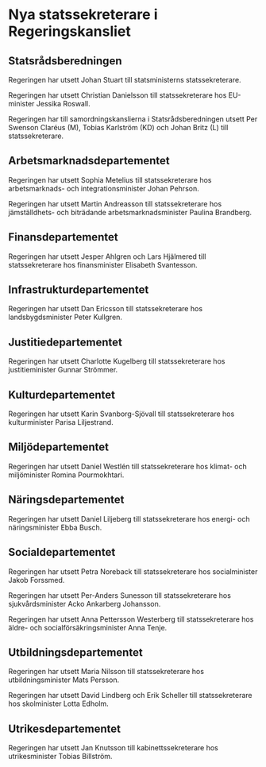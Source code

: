 # Nya statssekreterare i Regeringskansliet

## Statsrådsberedningen

Regeringen har utsett Johan Stuart till statsministerns statssekreterare.

Regeringen har utsett Christian Danielsson till statssekreterare hos EU-minister Jessika Roswall.

Regeringen har till samordningskanslierna i Statsrådsberedningen utsett Per Swenson Claréus (M), Tobias Karlström (KD) och Johan Britz (L) till statssekreterare.

## Arbetsmarknadsdepartementet

Regeringen har utsett Sophia Metelius till statssekreterare hos arbetsmarknads- och integrationsminister Johan Pehrson.

Regeringen har utsett Martin Andreasson till statssekreterare hos jämställdhets- och biträdande arbetsmarknadsminister Paulina Brandberg.

## Finansdepartementet

Regeringen har utsett Jesper Ahlgren och Lars Hjälmered till statssekreterare hos finansminister Elisabeth Svantesson.

## Infrastrukturdepartementet

Regeringen har utsett Dan Ericsson till statssekreterare hos landsbygdsminister Peter Kullgren.

## Justitiedepartementet

Regeringen har utsett Charlotte Kugelberg till statssekreterare hos justitieminister Gunnar Strömmer.

## Kulturdepartementet

Regeringen har utsett Karin Svanborg-Sjövall till statssekreterare hos kulturminister Parisa Liljestrand.

## Miljödepartementet

Regeringen har utsett Daniel Westlén till statssekreterare hos klimat- och miljöminister Romina Pourmokhtari.

## Näringsdepartementet

Regeringen har utsett Daniel Liljeberg till statssekreterare hos energi- och näringsminister Ebba Busch.

## Socialdepartementet

Regeringen har utsett Petra Noreback till statssekreterare hos socialminister Jakob Forssmed.

Regeringen har utsett Per-Anders Sunesson till statssekreterare hos sjukvårdsminister Acko Ankarberg Johansson.

Regeringen har utsett Anna Pettersson Westerberg till statssekreterare hos äldre- och socialförsäkringsminister Anna Tenje.

## Utbildningsdepartementet

Regeringen har utsett Maria Nilsson till statssekreterare hos utbildningsminister Mats Persson.

Regeringen har utsett David Lindberg och Erik Scheller till statssekreterare hos skolminister Lotta Edholm.

## Utrikesdepartementet

Regeringen har utsett Jan Knutsson till kabinettssekreterare hos utrikesminister Tobias Billström.
